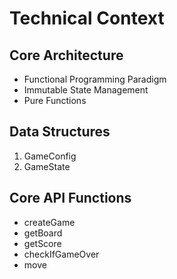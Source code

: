 # Technical Context

## Core Architecture
- Functional Programming Paradigm
- Immutable State Management
- Pure Functions

## Data Structures
1. GameConfig
2. GameState

## Core API Functions
- createGame
- getBoard
- getScore
- checkIfGameOver
- move
